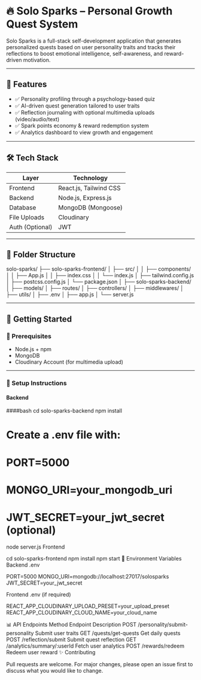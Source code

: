 # 🔥 Solo Sparks – Personal Growth Quest System

Solo Sparks is a full-stack self-development application that generates personalized quests based on user personality traits and tracks their reflections to boost emotional intelligence, self-awareness, and reward-driven motivation.

---

## 🌟 Features

- ✅ Personality profiling through a psychology-based quiz
- ✅ AI-driven quest generation tailored to user traits
- ✅ Reflection journaling with optional multimedia uploads (video/audio/text)
- ✅ Spark points economy & reward redemption system
- ✅ Analytics dashboard to view growth and engagement

---

## 🛠 Tech Stack

| Layer        | Technology                     |
|-------------|---------------------------------|
| Frontend     | React.js, Tailwind CSS         |
| Backend      | Node.js, Express.js            |
| Database     | MongoDB (Mongoose)             |
| File Uploads | Cloudinary                     |
| Auth (Optional) | JWT                          |

---

## 📁 Folder Structure

solo-sparks/
├── solo-sparks-frontend/
│ ├── src/
│ │ ├── components/
│ │ ├── App.js
│ │ ├── index.css
│ │ └── index.js
│ ├── tailwind.config.js
│ ├── postcss.config.js
│ └── package.json
│
├── solo-sparks-backend/
│ ├── models/
│ ├── routes/
│ ├── controllers/
│ ├── middlewares/
│ ├── utils/
│ ├── .env
│ ├── app.js
│ └── server.js


---

## 🚀 Getting Started

### 🧩 Prerequisites

- Node.js + npm
- MongoDB
- Cloudinary Account (for multimedia upload)

---

### 🔧 Setup Instructions

#### Backend

####bash
cd solo-sparks-backend
npm install
# Create a .env file with:
# PORT=5000
# MONGO_URI=your_mongodb_uri
# JWT_SECRET=your_jwt_secret (optional)
node server.js
Frontend

cd solo-sparks-frontend
npm install
npm start
🔐 Environment Variables
Backend .env

PORT=5000
MONGO_URI=mongodb://localhost:27017/solosparks
JWT_SECRET=your_jwt_secret

Frontend .env (if required)

REACT_APP_CLOUDINARY_UPLOAD_PRESET=your_upload_preset
REACT_APP_CLOUDINARY_CLOUD_NAME=your_cloud_name

📊 API Endpoints
Method	Endpoint	Description
POST	/personality/submit-personality	Submit user traits
GET	/quests/get-quests	Get daily quests
POST	/reflection/submit	Submit quest reflection
GET	/analytics/summary/:userId	Fetch user analytics
POST	/rewards/redeem	Redeem user reward
✨ Contributing

Pull requests are welcome. For major changes, please open an issue first to discuss what you would like to change.
